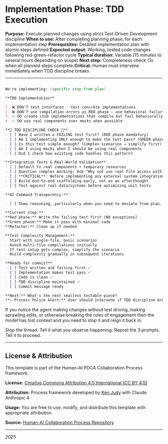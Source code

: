# Implementation Phase: TDD Execution

**Purpose:** Execute planned changes using strict Test-Driven Development discipline
**When to use:** After completing planning phase, for each implementation step
**Prerequisites:** Detailed implementation plan with atomic steps defined
**Expected output:** Working, tested code changes following red-green-refactor cycle
**Typical duration:** Variable (15 minutes to several hours depending on scope)
**Next step:** Completeness check (3) when all planned steps complete
**Critical:** Human must intervene immediately when TDD discipline breaks

---
```markdown

We're implementing: [specific step from plan]

**TDD Implementation**

1. ❌ DON'T test interfaces - test concrete implementations
2. ❌ DON'T use compilation errors as RED phase - use behavioral failures  
3. ✅ DO create stub implementations that compile but fail behaviorally
4. ✅ DO use real components over mocks when possible

**🚨 TDD DISCIPLINE CHECK 🚨**
- [ ] Have I written a FAILING test first? (RED phase mandatory)
- [ ] Am I implementing ONLY enough to make the test pass? (GREEN phase)
- [ ] Is this test simple enough? (Complex scenarios → simplify first)
- [ ] Am I using mocks when I should be using real components
- [ ] Did I check how existing code handles this pattern?

**Integration Tests & Real-World Validation**
- [ ] Default to real components + temporary resources
- [ ] Question complex mocking: Ask "Why not use real File access with temporary directories?"
- [ ] **CRITICAL**: Before implementing any external system integration, inspect actual system behavior/outputs first
- [ ] Build end-to-end scaffolding early, not as an afterthought
- [ ] Test against real data/systems before optimizing unit tests

**AI Command Transparency:**

- [ ] Show reasoning, particularly when you need to deviate from plan.

**Current step:** 
**Red phase:** Write the failing test first (NO exceptions)
**Green phase:** Make it pass with minimal code
**Refactor:** Clean up if needed

**Test Complexity Management:**
- Start with single-file, basic scenarios
- Avoid multi-file compilations initially
- If test setup gets complex, simplify the scenario
- Build complexity gradually in subsequent iterations

**Ready for commit?** 
- [ ] Test written and failing first ✅
- [ ] Implementation makes test pass ✅
- [ ] Code is clean ✅
- [ ] TDD discipline maintained ✅
- [ ] Commit message ready

**Next:** What's the next smallest testable piece?
**⚠️ Process Police Alert:** User should intervene if TDD discipline breaks!
```


If you notice the agent making changes without test driving, making sprawling edits, or otherwise breaking the rules of engagement then the model has lost context and you need to stop it and reign it back in.

Stop the thread. Tell it what you observe happening. Repost the 3 prompts. Tell it to proceed.


---

## License & Attribution

This template is part of the Human-AI PDCA Collaboration Process framework.

**License:** [Creative Commons Attribution 4.0 International (CC BY 4.0)](https://creativecommons.org/licenses/by/4.0/)

**Attribution:** Process framework developed by [Ken Judy](https://github.com/kenjudy) with Claude Anthropic 4

**Usage:** You are free to use, modify, and distribute this template with appropriate attribution. 

**Source:** [Human-AI Collaboration Process Repository](https://github.com/kenjudy/human-ai-collaboration-process)

---
*2025*